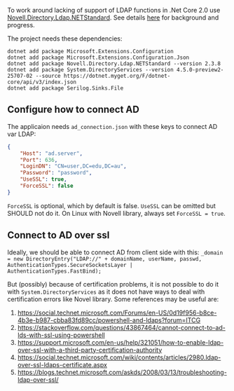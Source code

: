 To work around lacking of support of LDAP functions in .Net Core 2.0
use [Novell.Directory.Ldap.NETStandard](https://github.com/dsbenghe/Novell.Directory.Ldap.NETStandard).
See details [here](https://github.com/dotnet/corefx/issues/2089) for background and progress.

The project needs these dependencies:

```shell
dotnet add package Microsoft.Extensions.Configuration
dotnet add package Microsoft.Extensions.Configuration.Json
dotnet add package Novell.Directory.Ldap.NETStandard --version 2.3.8
dotnet add package System.DirectoryServices --version 4.5.0-preview2-25707-02 --source https://dotnet.myget.org/F/dotnet-core/api/v3/index.json
dotnet add package Serilog.Sinks.File
```

## Configure how to connect AD
The applicaion needs `ad_connection.json` with these keys to connect AD var LDAP:

```json
{
    "Host": "ad.server",
    "Port": 636,
    "LoginDN": "CN=user,DC=edu,DC=au",
    "Password": "password",
    "UseSSL": true,
    "ForceSSL": false
}
```

`ForceSSL` is optional, which by default is false. `UseSSL` can be omitted but SHOULD not do it. On Linux with Novell library, always set `ForceSSL = true`.

## Connect to AD over ssl

Ideally, we should be able to connect AD from client side with this:
`
  _domain = new DirectoryEntry("LDAP://" + domainName, userName, passwd, AuthenticationTypes.SecureSocketsLayer | AuthenticationTypes.FastBind);
`

But (possibly) because of certification problems, it is not possible to do it with `System.DirectoryServices` as it does not have ways to deal with
certification errors like Novel library. Some references may be useful are:

1. https://social.technet.microsoft.com/Forums/en-US/0d19f956-b8ce-4b3e-b987-cbba83fd89cc/powershell-and-ldaps?forum=ITCG
1. https://stackoverflow.com/questions/43867464/cannot-connect-to-ad-lds-with-ssl-using-powershell
1. https://support.microsoft.com/en-us/help/321051/how-to-enable-ldap-over-ssl-with-a-third-party-certification-authority
1. https://social.technet.microsoft.com/wiki/contents/articles/2980.ldap-over-ssl-ldaps-certificate.aspx
1. https://blogs.technet.microsoft.com/askds/2008/03/13/troubleshooting-ldap-over-ssl/
